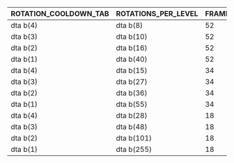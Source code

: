 | ROTATION_COOLDOWN_TAB | ROTATIONS_PER_LEVEL | FRAMES_PER_LEVEL | TICKS_PER_LEVEL_CALC | TICKS_PER_LEVEL | TOTAL_STEPS | REDUCE_EVERY |
| --------------------- | ------------------- | ---------------- | -------------------- | --------------- | ----------- | ------------ |
| dta b(4)              | dta b(8)            | 52               | 52 * 4 * 8           | 1664            | 112         | 15           |
| dta b(3)              | dta b(10)           | 52               | 52 * 10 * 3          | 1560            | 112         | 14           |
| dta b(2)              | dta b(16)           | 52               | 52 * 16 * 2          | 1664            | 112         | 15           |
| dta b(1)              | dta b(40)           | 52               | 52 * 1 * 40          | 2080            | 112         | 18/19?       |
| dta b(4)              | dta b(15)           | 34               | 34 * 15 * 4          | 2040            | 112         | 18           |
| dta b(3)              | dta b(27)           | 34               | 34 * 27 * 3          | 2754            | 112         | 24/25?       |
| dta b(2)              | dta b(36)           | 34               | 34 * 36 * 2          | 2448            | 112         | 22           |
| dta b(1)              | dta b(55)           | 34               | 24 * 55 * 1          | 1320            | 112         | 12           |
| dta b(4)              | dta b(28)           | 18               | 18 * 28 * 4          | 2016            | 112         | 18           |
| dta b(3)              | dta b(48)           | 18               | 18 * 48 * 3          | 2592            | 112         | 23           |
| dta b(2)              | dta b(101)          | 18               | 18 * 101 * 2         | 3636            | 112         | 32/33?       |
| dta b(1)              | dta b(255)          | 18               | 18 * 255 * 1         | 4590            | 112         | ...          |

